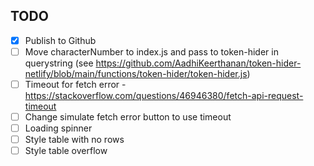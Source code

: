 ## TODO
- [x] Publish to Github
- [ ] Move characterNumber to index.js and pass to token-hider in querystring (see https://github.com/AadhiKeerthanan/token-hider-netlify/blob/main/functions/token-hider/token-hider.js)
- [ ] Timeout for fetch error - https://stackoverflow.com/questions/46946380/fetch-api-request-timeout
- [ ] Change simulate fetch error button to use timeout
- [ ] Loading spinner
- [ ] Style table with no rows
- [ ] Style table overflow
